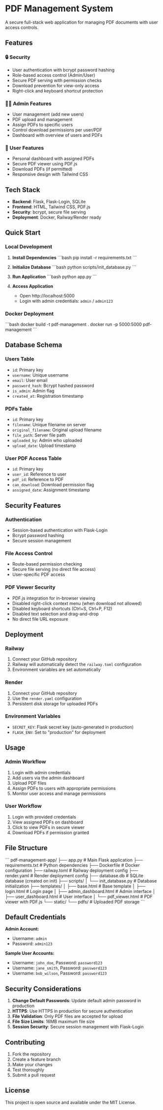 # PDF Management System

A secure full-stack web application for managing PDF documents with user access controls.

## Features

### 🔒 Security
- User authentication with bcrypt password hashing
- Role-based access control (Admin/User)
- Secure PDF serving with permission checks
- Download prevention for view-only access
- Right-click and keyboard shortcut protection

### 👨‍💼 Admin Features
- User management (add new users)
- PDF upload and management
- Assign PDFs to specific users
- Control download permissions per user/PDF
- Dashboard with overview of users and PDFs

### 👤 User Features
- Personal dashboard with assigned PDFs
- Secure PDF viewer using PDF.js
- Download PDFs (if permitted)
- Responsive design with Tailwind CSS

## Tech Stack

- **Backend**: Flask, Flask-Login, SQLite
- **Frontend**: HTML, Tailwind CSS, PDF.js
- **Security**: bcrypt, secure file serving
- **Deployment**: Docker, Railway/Render ready

## Quick Start

### Local Development

1. **Install Dependencies**
   \`\`\`bash
   pip install -r requirements.txt
   \`\`\`

2. **Initialize Database**
   \`\`\`bash
   python scripts/init_database.py
   \`\`\`

3. **Run Application**
   \`\`\`bash
   python app.py
   \`\`\`

4. **Access Application**
   - Open http://localhost:5000
   - Login with admin credentials: `admin` / `admin123`

### Docker Deployment

\`\`\`bash
docker build -t pdf-management .
docker run -p 5000:5000 pdf-management
\`\`\`

## Database Schema

### Users Table
- `id`: Primary key
- `username`: Unique username
- `email`: User email
- `password_hash`: Bcrypt hashed password
- `is_admin`: Admin flag
- `created_at`: Registration timestamp

### PDFs Table
- `id`: Primary key
- `filename`: Unique filename on server
- `original_filename`: Original upload filename
- `file_path`: Server file path
- `uploaded_by`: Admin who uploaded
- `upload_date`: Upload timestamp

### User PDF Access Table
- `id`: Primary key
- `user_id`: Reference to user
- `pdf_id`: Reference to PDF
- `can_download`: Download permission flag
- `assigned_date`: Assignment timestamp

## Security Features

### Authentication
- Session-based authentication with Flask-Login
- Bcrypt password hashing
- Secure session management

### File Access Control
- Route-based permission checking
- Secure file serving (no direct file access)
- User-specific PDF access

### PDF Viewer Security
- PDF.js integration for in-browser viewing
- Disabled right-click context menu (when download not allowed)
- Disabled keyboard shortcuts (Ctrl+S, Ctrl+P, F12)
- Disabled text selection and drag-and-drop
- No direct file URL exposure

## Deployment

### Railway
1. Connect your GitHub repository
2. Railway will automatically detect the `railway.toml` configuration
3. Environment variables are set automatically

### Render
1. Connect your GitHub repository
2. Use the `render.yaml` configuration
3. Persistent disk storage for uploaded PDFs

### Environment Variables
- `SECRET_KEY`: Flask secret key (auto-generated in production)
- `FLASK_ENV`: Set to "production" for deployment

## Usage

### Admin Workflow
1. Login with admin credentials
2. Add users via the admin dashboard
3. Upload PDF files
4. Assign PDFs to users with appropriate permissions
5. Monitor user access and manage permissions

### User Workflow
1. Login with provided credentials
2. View assigned PDFs on dashboard
3. Click to view PDFs in secure viewer
4. Download PDFs if permission granted

## File Structure

\`\`\`
pdf-management-app/
├── app.py                 # Main Flask application
├── requirements.txt       # Python dependencies
├── Dockerfile            # Docker configuration
├── railway.toml          # Railway deployment config
├── render.yaml           # Render deployment config
├── database.db           # SQLite database (created on init)
├── scripts/
│   └── init_database.py  # Database initialization
├── templates/
│   ├── base.html         # Base template
│   ├── login.html        # Login page
│   ├── admin_dashboard.html  # Admin interface
│   ├── user_dashboard.html   # User interface
│   └── pdf_viewer.html   # PDF viewer with PDF.js
└── static/
    └── pdfs/             # Uploaded PDF storage
\`\`\`

## Default Credentials

**Admin Account:**
- Username: `admin`
- Password: `admin123`

**Sample User Accounts:**
- Username: `john_doe`, Password: `password123`
- Username: `jane_smith`, Password: `password123`
- Username: `bob_wilson`, Password: `password123`

## Security Considerations

1. **Change Default Passwords**: Update default admin password in production
2. **HTTPS**: Use HTTPS in production for secure authentication
3. **File Validation**: Only PDF files are accepted for upload
4. **File Size Limits**: 16MB maximum file size
5. **Session Security**: Secure session management with Flask-Login

## Contributing

1. Fork the repository
2. Create a feature branch
3. Make your changes
4. Test thoroughly
5. Submit a pull request

## License

This project is open source and available under the MIT License.
